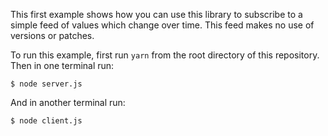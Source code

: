 This first example shows how you can use this library to subscribe to a simple feed of values which change over time. This feed makes no use of versions or patches.

To run this example, first run `yarn` from the root directory of this repository. Then in one terminal run:

```
$ node server.js
```

And in another terminal run:

```
$ node client.js
```
